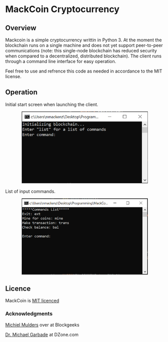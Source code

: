 # MackCoin Cryptocurrency 

## Overview
Mackcoin is a simple cryptocurrency writtin in Python 3. At the moment the blockchain runs on a single machine and does not yet support peer-to-peer communications (note: this single-node blockchain has reduced security when compared to a decentralized, distributed blockchain). The client runs through a command line interface for easy operation. 

Feel free to use and refrence this code as needed in accordance to the MIT license.

## Operation
Initial start screen when launching the client.

<p align="center">
  <img src="./img/ScreenShot_1.PNG" alt="Launch screen" width="400">
</p>

List of input commands.

<p align="center">
  <img src="./img/ScreenShot_2.PNG" alt="Launch screen" width="400">
</p>

## Licence

MackCoin is [MIT licenced](LICENSE)

### Acknowledgments
[Michiel Mulders](https://github.com/michielmulders/blockgeeks-build-blockchain-javascript/blob/master/blockchain.js) over at Blockgeeks

[Dr. Michael Garbade](https://dzone.com/articles/how-to-create-your-own-cryptocurrency-blockchain-i) at DZone.com
